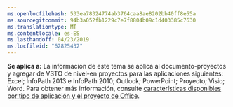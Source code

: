 ```yaml
---
ms.openlocfilehash: 533ea78324774ab3764caa8ae8202bb40ff8e55a
ms.sourcegitcommit: 94b3a052fb1229c7e7f8804b09c1d403385c7630
ms.translationtype: MT
ms.contentlocale: es-ES
ms.lasthandoff: 04/23/2019
ms.locfileid: "62825432"
---
```

  **Se aplica a:** La información de este tema se aplica al documento\-proyectos y agregar de VSTO de nivel\-en proyectos para las aplicaciones siguientes: Excel; InfoPath 2013 e InfoPath 2010; Outlook; PowerPoint; Proyecto; Visio; Word. Para obtener más información, consulte [características disponibles por tipo de aplicación y el proyecto de Office](../../vsto/features-available-by-office-application-and-project-type.md).
